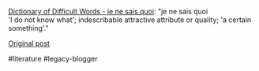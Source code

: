 <!--
date: '2007-03-02'
published: true
slug: 2007-03-dictionary-of-difficult-words-je-ne
time_to_read: 5
title: Dictionary of Difficult Words - je ne sais quoi
-->

[Dictionary of Difficult Words - je ne sais quoi](http://www.tiscali.co.uk/reference/dictionaries/difficultwords/data/d0007214.html): "je ne sais quoi  
'I do not know what'; indescribable attractive attribute or quality; 'a certain something'."

[Original post](https://ysfk.blogspot.com/2007/03/dictionary-of-difficult-words-je-ne.html)

#literature #legacy-blogger 